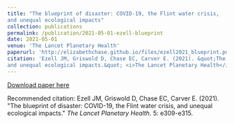 ```yaml
---
title: "The blueprint of disaster: COVID-19, the Flint water crisis,
and unequal ecological impacts"
collection: publications
permalink: /publication/2021-05-01-ezell-blueprint
date: 2021-05-01
venue: 'The Lancet Planetary Health'
paperurl: 'http://elizabethchase.github.io/files/ezell2021_blueprint.pdf'
citation: 'Ezell JM, Griswold D, Chase EC, Carver E. (2021). &quot;The blueprint of disaster: COVID-19, the Flint water crisis,
and unequal ecological impacts.&quot; <i>The Lancet Planetary Health</i>. 5: e309-e315.'
---
```


[Download paper here](http://elizabethchase.github.io/files/ezell2021_blueprint.pdf)

Recommended citation: Ezell JM, Griswold D, Chase EC, Carver E. (2021). &quot;The blueprint of disaster: COVID-19, the Flint water crisis,
and unequal ecological impacts.&quot; <i>The Lancet Planetary Health</i>. 5: e309-e315.
